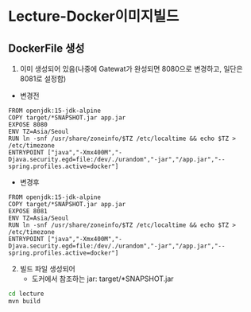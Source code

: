 # Lecture-Docker이미지빌드

## DockerFile 생성
1. 이미 생성되어 있음(나중에 Gatewat가 완성되면 8080으로 변경하고, 일단은 8081로 설정함)

- 변경전
```
FROM openjdk:15-jdk-alpine
COPY target/*SNAPSHOT.jar app.jar
EXPOSE 8080
ENV TZ=Asia/Seoul
RUN ln -snf /usr/share/zoneinfo/$TZ /etc/localtime && echo $TZ > /etc/timezone
ENTRYPOINT ["java","-Xmx400M","-Djava.security.egd=file:/dev/./urandom","-jar","/app.jar","--spring.profiles.active=docker"]
```

- 변경후
```
FROM openjdk:15-jdk-alpine
COPY target/*SNAPSHOT.jar app.jar
EXPOSE 8081
ENV TZ=Asia/Seoul
RUN ln -snf /usr/share/zoneinfo/$TZ /etc/localtime && echo $TZ > /etc/timezone
ENTRYPOINT ["java","-Xmx400M","-Djava.security.egd=file:/dev/./urandom","-jar","/app.jar","--spring.profiles.active=docker"]
```

2. 빌드 파일 생성되어
   - 도커에서 참조하는 jar: target/*SNAPSHOT.jar
   
```bash
cd lecture
mvn build
```

```

```

```

```

```

```
